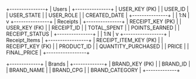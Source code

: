 +---------------+
|     Users    |
+---------------+
| USER_KEY (PK) |
| USER_ID       |
| USER_STATE    |
| USER_ROLE     |
| CREATED_DATE  |
+---------------+
       |
       | 1:N
       |
       v
+---------------+
|    Receipts  |
+---------------+
| RECEIPT_KEY (PK) |
| USER_KEY (FK)    |
| RECEIPT_ID       |
| TOTAL_SPENT      |
| POINTS_EARNED    |
| RECEIPT_STATUS   |
+---------------+
       |
       | 1:N
       |
       v
+-----------------+
| Receipt_Items  |
+-----------------+
| RECEIPT_ITEM_KEY (PK) |
| RECEIPT_KEY (FK)      |
| PRODUCT_ID            |
| QUANTITY_PURCHASED    |
| PRICE                 |
| FINAL_PRICE           |
+-----------------+

+-------------+
|    Brands  |
+-------------+
| BRAND_KEY (PK) |
| BRAND_ID       |
| BRAND_NAME     |
| BRAND_CPG      |
| BRAND_CATEGORY |
+-------------+
